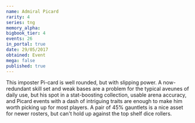```yaml
---
name: Admiral Picard
rarity: 4
series: tng
memory_alpha:
bigbook_tier: 4
events: 26
in_portal: true
date: 29/05/2017
obtained: Event
mega: false
published: true
---
```


This imposter Pi-card is well rounded, but with slipping power. A now-redundant skill set and weak bases are a problem for the typical aveunes of daily use, but his spot in a stat-boosting collection, usable arena accuracy, and Picard events with a dash of intriguing traits are enough to make him worth picking up for most players. A pair of 45% gauntlets is a nice asset for newer rosters, but can't hold up against the top shelf dice rollers.
